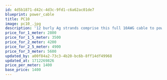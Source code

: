 ```yaml
---
id: 4d5b1871-d42c-4d3c-9fd1-c6a62ac01de7
blueprint: power_cable
title: PC10
image: pc10_.jpg
description: '12 burly Ag strands comprise this full 10AWG cable to power large conditioners and huge, very high current amplifiers. Recommended preferably with 10-12AWG dedicated AC lines to be most effective.'
price_for_1_meter: 2800
price_for_1_5_meter: 3500
price_for_2_meter: 4200
price_for_2_5_meter: 4900
price_for_3_meter: 5600
updated_by: a00f84a2-73c3-4b20-bc6b-8ff14df49968
updated_at: 1712269826
price_per_meter: 1400
base_price: 1400
---
```

